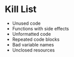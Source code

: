 Kill List
=========
* Unused code
* Functions with side effects
* Unformatted code
* Repeated code blocks
* Bad variable names
* Unclosed resources
